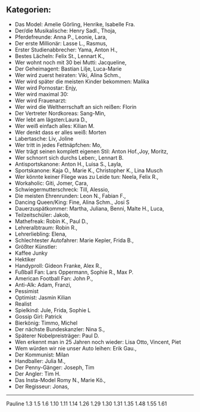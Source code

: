 ## Kategorien:
- Das Model: Amelie Görling, Henrike, Isabelle Fra. 
- Der/die Musikalische: Henry Sadl., Thoja,
- Pferdefreunde: Anna P., Leonie, Lara,
- Der erste Millionär: Lasse L., Rasmus,
- Erster Studienabbrecher: Yama, Anton H.,
- Bestes Lächeln: Felix St., Lennart K.,
- Wer wohnt noch mit 30 bei Mutti: Jacqueline,
- Der Geheimagent: Bastian Lilje, Luca-Marie
- Wer wird zuerst heiraten: Viki, Alina Schm.,
- Wer wird später die meisten Kinder bekommen: Malika
- Wer wird Pornostar: Enjy, 
- Wer wird maximal 30: 
- Wer wird Frauenarzt: 
- Wer wird die Weltherrschaft an sich reißen: Florin
- Der Vertreter Nordkoreas: Sang-Min,
- Wer lebt am lägsten:Laura D., 
- Wer weiß einfach alles: Kilian M.
- Wer denkt dass er alles weiß: Morten
- Labertasche: Liv, Joline
- Wer tritt in jedes Fettnäpfchen: Mo, 
- Wer trägt seinen komplett eigenen Stil: Anton Hof.,Joy, Moritz,
- Wer schnorrt sich durchs Leben:, Lennart B.
- Antisportskanone: Anton H., Luisa S., Layla,
- Sportskanone: Kaja O., Marie K., Christopher K., Lina Musch
- Wer könnte keiner Fliege was zu Leide tun: Neela, Felix R., 
- Workaholic: Giti, Jomer, Cara, 
- Schwiegermutterschreck: Till, Alessio, 
- Die meisten Ehrenrunden: Leon N., Fabian F.,
- Dancing Queen/King: Fine, Alina Schm., Josi S
- Dauerzuspätkommer: Martha, Juliana, Benni, Malte H., Luca,
- Teilzeitschüler: Jakob, 
- Mathefreak: Robin K., Paul D.,
- Lehreralbtraum: Robin R., 
- Lehrerliebling: Elena, 
- Schlechtester Autofahrer: Marie Kepler, Frida B., 
- Größter Künstler: 
- Kaffee Junky
- Hektiker
- Handyproll: Gideon Franke, Alex R., 
- Fußball Fan: Lars Oppermann, Sophie R., Max P.
- American Football Fan: John P., 
- Anti-Alk: Adam, Franzi, 
- Pessimist
- Optimist: Jasmin Kilian
- Realist
- Spielkind: Jule, Frida, Sophie L
- Gossip Girl: Patrick
- Bierkönig: Timmo, Michel
- Der nächste Bundeskanzler: Nina S.,
- Späterer Nobelpreisträger: Paul D. 
- Wen erkennt man in 25 Jahren noch wieder: Lisa Otto, Vincent, Piet 
- Wem würden wir nie unser Auto leihen: Erik Gau.,
- Der Kommunist: Milan
- Handballer: Julia M., 
- Der Penny-Gänger: Joseph, Tim 
- Der Angler: Tim H.
- Das Insta-Model Romy N., Marie Kö., 
- Der Regisseur: Jonas, 
-------
Pauline 1.3
1.5
1.6
1.10
1.11
1.14
1.26
1.29
1.30
1.31
1.35
1.48
1.55
1.61






